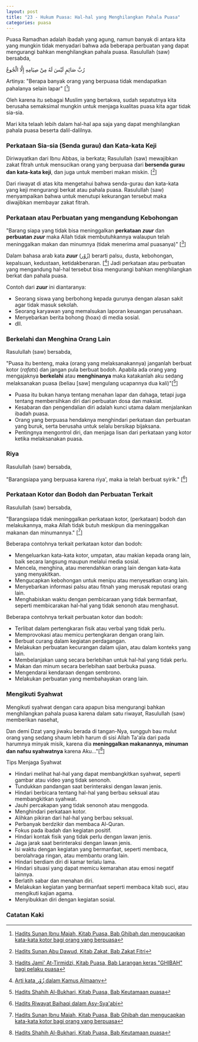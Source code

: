 ```yaml
---
layout: post
title: "23 - Hukum Puasa: Hal-hal yang Menghilangkan Pahala Puasa"
categories: puasa
---
```


Puasa Ramadhan adalah ibadah yang agung, namun banyak di antara kita yang mungkin tidak menyadari bahwa ada beberapa perbuatan yang dapat mengurangi bahkan menghilangkan pahala puasa. Rasulullah (saw) bersabda,

<p class="arab">
رُبَّ صَائِمٍ لَيْسَ لَهُ مِنْ صِيَامِهِ إِلَّا الْجُوعُ
</p>

Artinya: "Berapa banyak orang yang berpuasa tidak mendapatkan pahalanya selain lapar" [[^dcfed7e3-d6e8-4d6a-9b8a-2cc58eafab40]] 

[^dcfed7e3-d6e8-4d6a-9b8a-2cc58eafab40]: [Hadits Sunan Ibnu Majah, Kitab Puasa, Bab Ghibah dan mengucapkan kata-kata kotor bagi orang yang berpuasa](/referensi/dcfed7e3-d6e8-4d6a-9b8a-2cc58eafab40.html)

Oleh karena itu sebagai Muslim yang bertakwa, sudah sepatutnya kita berusaha semaksimal mungkin untuk menjaga kualitas puasa kita agar tidak sia-sia.

Mari kita telaah lebih dalam hal-hal apa saja yang dapat menghilangkan pahala puasa beserta dalil-dalilnya.

### Perkataan Sia-sia (Senda gurau) dan Kata-kata Keji

Diriwayatkan dari Ibnu Abbas, ia berkata; Rasulullah (saw) mewajibkan zakat fitrah untuk mensucikan orang yang berpuasa dari **bersenda gurau dan kata-kata keji**, dan juga untuk memberi makan miskin. [[^0791586b-d3f3-44c7-a352-9f5bdc996fd1]]

[^0791586b-d3f3-44c7-a352-9f5bdc996fd1]: [Hadits Sunan Abu Dawud, Kitab Zakat, Bab Zakat Fitri](/referensi/0791586b-d3f3-44c7-a352-9f5bdc996fd1.html)

Dari riwayat di atas kita mengetahui bahwa senda-gurau dan kata-kata yang keji mengurangi berkat atau pahala puasa. Rasulullah (saw) menyampaikan bahwa untuk menutupi kekurangan tersebut maka diwajibkan membayar zakat fitrah.

### Perkataan atau Perbuatan yang mengandung Kebohongan

"Barang siapa yang tidak bisa meninggalkan **perkataan *zuur*** dan **perbuatan *zuur*** maka Allah tidak membutuhkannya walaupun telah meninggalkan makan dan minumnya (tidak menerima amal puasanya)" [[^3eee173f-aafd-4da2-b5a4-5a935bd456bb]]

[^3eee173f-aafd-4da2-b5a4-5a935bd456bb]: [Hadits Jami' At-Tirmidzi, Kitab Puasa, Bab Larangan keras "GHIBAH" bagi pelaku puasa](/referensi/3eee173f-aafd-4da2-b5a4-5a935bd456bb.html)

Dalam bahasa arab kata ***zuur*** (زُوْر) berarti palsu, dusta, kebohongan, kepalsuan, kedustaan, ketidakbenaran. [[^almaany-zuur]] Jadi perkataan atau perbuatan yang mengandung hal-hal tersebut bisa mengurangi bahkan menghilangkan berkat dan pahala puasa.

[^almaany-zuur]: [Arti kata زُوْر dalam Kamus Almaany](https://www.almaany.com/id/dict/ar-id/%D8%A7%D9%84%D8%B2%D9%91%D9%8F%D9%88%D8%B1%D9%90/)

Contoh dari ***zuur*** ini diantaranya:

- Seorang siswa yang berbohong kepada gurunya dengan alasan sakit agar tidak masuk sekolah.
- Seorang karyawan yang memalsukan laporan keuangan perusahaan.
- Menyebarkan berita bohong (hoax) di media sosial.
- dll.

### Berkelahi dan Menghina Orang Lain

Rasulullah (saw) bersabda,

"Puasa itu benteng, maka (orang yang melaksanakannya) janganlah berbuat kotor (*rafats*) dan jangan pula berbuat bodoh. Apabila ada orang yang mengajaknya **berkelahi** atau **menghinanya** maka katakanlah aku sedang melaksanakan puasa (beliau [saw] mengulang ucapannya dua kali)"[[^d319c298-6082-4bfa-a4cc-fcf93860b832]]

[^d319c298-6082-4bfa-a4cc-fcf93860b832]: [Hadits Shahih Al-Bukhari, Kitab Puasa, Bab Keutamaan puasa](/referensi/d319c298-6082-4bfa-a4cc-fcf93860b832.html)

- Puasa itu bukan hanya tentang menahan lapar dan dahaga, tetapi juga tentang membersihkan diri dari perbuatan dosa dan maksiat.
- Kesabaran dan pengendalian diri adalah kunci utama dalam menjalankan ibadah puasa.
- Orang yang berpuasa hendaknya menghindari perkataan dan perbuatan yang buruk, serta berusaha untuk selalu bersikap bijaksana.
- Pentingnya mengontrol diri, dan menjaga lisan dari perkataan yang kotor ketika melaksanakan puasa.

### Riya

Rasulullah (saw) bersabda,

"Barangsiapa yang berpuasa karena riya', maka ia telah berbuat syirik." [[^4e028c75-2f79-4457-a15b-631f12d98e2c]]

[^4e028c75-2f79-4457-a15b-631f12d98e2c]: [Hadits Riwayat Baihaqi dalam Asy-Sya'abi](/referensi/4e028c75-2f79-4457-a15b-631f12d98e2c.html)

### Perkataan Kotor dan Bodoh dan Perbuatan Terkait

Rasulullah (saw) bersabda,

"Barangsiapa tidak meninggalkan perkataan kotor, (perkataan) bodoh dan melakukannya, maka Allah tidak butuh meskipun dia meninggalkan makanan dan minumannya." [[^cc37d815-363d-4b0d-a8fe-373b8ea13f17]] 

[^cc37d815-363d-4b0d-a8fe-373b8ea13f17]: [Hadits Sunan Ibnu Majah, Kitab Puasa, Bab Ghibah dan mengucapkan kata-kata kotor bagi orang yang berpuasa](/referensi/cc37d815-363d-4b0d-a8fe-373b8ea13f17.html)

Beberapa contohnya terkait perkataan kotor dan bodoh:

- Mengeluarkan kata-kata kotor, umpatan, atau makian kepada orang lain, baik secara langsung maupun melalui media sosial.
- Mencela, menghina, atau merendahkan orang lain dengan kata-kata yang menyakitkan.
- Mengucapkan kebohongan untuk menipu atau menyesatkan orang lain.
- Menyebarkan informasi palsu atau fitnah yang merusak reputasi orang lain.
- Menghabiskan waktu dengan pembicaraan yang tidak bermanfaat, seperti membicarakan hal-hal yang tidak senonoh atau menghasut.

Beberapa contohnya terkait perbuatan kotor dan bodoh:

- Terlibat dalam pertengkaran fisik atau verbal yang tidak perlu.
- Memprovokasi atau memicu pertengkaran dengan orang lain.
- Berbuat curang dalam kegiatan perdagangan.
- Melakukan perbuatan kecurangan dalam ujian, atau dalam konteks yang lain.
- Membelanjakan uang secara berlebihan untuk hal-hal yang tidak perlu.
- Makan dan minum secara berlebihan saat berbuka puasa.
- Mengendarai kendaraan dengan sembrono.
- Melakukan perbuatan yang membahayakan orang lain.

### Mengikuti Syahwat

Mengikuti syahwat dengan cara apapun bisa mengurangi bahkan menghilangkan pahala puasa karena dalam satu riwayat, Rasulullah (saw) memberikan nasehat,

Dan demi Dzat yang jiwaku berada di tangan-Nya, sungguh bau mulut orang yang sedang shaum lebih harum di sisi Allah Ta'ala dari pada harumnya minyak misik, karena dia **meninggalkan makanannya, minuman dan nafsu syahwatnya** karena Aku..."[[^d319c298-6082-4bfa-a4cc-fcf93860b832]]

[^d319c298-6082-4bfa-a4cc-fcf93860b832]: [Hadits Shahih Al-Bukhari, Kitab Puasa, Bab Keutamaan puasa](/referensi/d319c298-6082-4bfa-a4cc-fcf93860b832.html)

Tips Menjaga Syahwat

- Hindari melihat hal-hal yang dapat membangkitkan syahwat, seperti gambar atau video yang tidak senonoh.
- Tundukkan pandangan saat berinteraksi dengan lawan jenis.
- Hindari berbicara tentang hal-hal yang berbau seksual atau membangkitkan syahwat.
- Jauhi percakapan yang tidak senonoh atau menggoda.
- Menghindari perkataan kotor.
- Alihkan pikiran dari hal-hal yang berbau seksual.
- Perbanyak berdzikir dan membaca Al-Quran.
- Fokus pada ibadah dan kegiatan positif.
- Hindari kontak fisik yang tidak perlu dengan lawan jenis.
- Jaga jarak saat berinteraksi dengan lawan jenis.
- Isi waktu dengan kegiatan yang bermanfaat, seperti membaca, berolahraga ringan, atau membantu orang lain.
- Hindari berdiam diri di kamar terlalu lama.
- Hindari situasi yang dapat memicu kemarahan atau emosi negatif lainnya.
- Berlatih sabar dan menahan diri.
- Melakukan kegiatan yang bermanfaat seperti membaca kitab suci, atau mengikuti kajian agama.
- Menyibukkan diri dengan kegiatan sosial.

### Catatan Kaki

